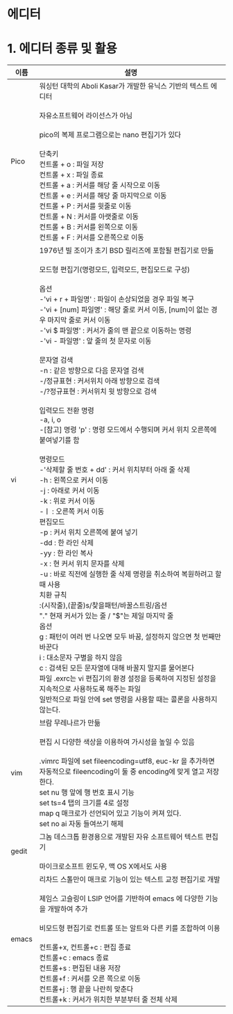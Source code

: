 # 에디터

# 1. 에디터 종류 및 활용

| 이름  | 설명                                                         |
| ----- | ------------------------------------------------------------ |
| Pico  | 워싱턴 대학의 Aboli Kasar가 개발한 유닉스 기반의 텍스트 에디터<br /><br />자유소프트웨어 라이선스가 아님<br /><br />pico의 복제 프로그램으로는 nano 편집기가 있다<br /><br />단축키<br />컨트롤 + o : 파일 저장<br />컨트롤 + x : 파일 종료<br />컨트롤 + a : 커서를 해당 줄 시작으로 이동<br />컨트롤 + e : 커서를 해당 줄 마지막으로 이동<br />컨트롤 + P : 커서를 윗줄로 이동<br />컨트롤 + N : 커서를 아랫줄로 이동<br />컨트롤 + B : 커서를 왼쪽으로 이동<br />컨트롤 + F : 커서를 오른쪽으로 이동 |
| vi    | 1976년 빌 조이가 초기 BSD 릴리즈에 포함될 편집기로 만듦<br /><br />모드형 편집기(명령모드, 입력모드, 편집모드로 구성)<br /><br />옵션<br />-'vi + r + 파일명' : 파일이 손상되었을 경우 파일 복구<br />-'vi + [num] 파일명' : 해당 줄로 커서 이동, [num]이 없는 경우 마지막 줄로 커서 이동<br />-'vi $ 파일명' : 커서가 줄의 맨 끝으로 이동하는 명령<br />-'vi - 파일명' : 앞 줄의 첫 문자로 이동<br /><br />문자열 검색<br />-n : 같은 방향으로 다음 문자열 검색<br />-/정규표현 : 커서위치 아래 방향으로 검색<br />-/?정규표현 : 커서위치 윗 방향으로 검색<br /><br />입력모드 전환 명령<br />-a, i, o <br />-[참고] 명령 'p' : 명령 모드에서 수행되며 커서 위치 오른쪽에 붙여넣기를 함<br /><br />명령모드<br />-'삭제할 줄 번호 + dd' : 커서 위치부터 아래 줄 삭제<br />-h : 왼쪽으로 커서 이동<br />-j : 아래로 커서 이동<br />-k : 위로 커서 이동<br />-ㅣ : 오른쪽 커서 이동<br />편집모드<br />-p : 커서 위치 오른쪽에 붙여 넣기<br />-dd : 한 라인 삭제<br />-yy : 한 라인 복사<br />-x : 현 커서 위치 문자를 삭제<br />-u : 바로 직전에 실행한 줄 삭제 명령을 취소하여 복원하려고 할 때 사용<br />치환 규칙<br />:(시작줄),(끝줄)s/찾을패턴/바꿀스트링/옵션<br />"." 현재 커서가 있는 줄 / "$"는 제일 마지막 줄<br />옵션<br />g : 패턴이 여러 번 나오면 모두 바꿈, 설정하지 않으면 첫 번째만 바꾼다<br />i : 대소문자 구별을 하지 않음<br />c : 검색된 모든 문자열에 대해 바꿀지 말지를 물어본다<br />파일 .exrc는 vi 편집기의 환경 설정을 등록하여 지정된 설정을 지속적으로 사용하도록 해주는 파일<br />일반적으로 파일 안에 set 명령을 사용할 때는 콜론을 사용하지 않는다. |
| vim   | 브람 무레나르가 만듦<br /><br />편집 시 다양한 색상을 이용하여 가시성을 높일 수 있음<br /><br />.vimrc 파일에 set fileencoding=utf8, euc-kr 을 추가하면 자동적으로 fileencoding이 둘 중 encoding에 맞게 열고 저장한다.<br />set nu 행 앞에 행 번호 표시 기능<br />set ts=4 탭의 크기를 4로 설정<br />map q 매크로가 선언되어 있고 기능이 켜져 있다.<br />set no ai 자동 들여쓰기 해제 |
| gedit | 그놈 데스크톱 환경용으로 개발된 자유 소프트웨어 텍스트 편집기<br /><br />마이크로소프트 윈도우, 맥 OS X에서도 사용 |
| emacs | 리차드 스톨만이 매크로 기능이 있는 텍스트 교정 편집기로 개발<br /><br />제임스 고슬링이 LSIP 언어를 기반하여 emacs 에 다양한 기능을 개발하여 추가<br /><br />비모드형 편집기로 컨트롤 또는 알트와 다른 키를 조합하여 이용<br /><br />컨트롤+x, 컨트롤+c : 편집 종료<br />컨트롤+c : emacs 종료<br />컨트롤+s : 편집된 내용 저장<br />컨트롤+f : 커서를 오른   쪽으로 이동<br />컨트롤+j : 행 끝을 나란히 맞춘다<br />컨트롤+k : 커서가 위치한 부분부터 줄 전체 삭제 |